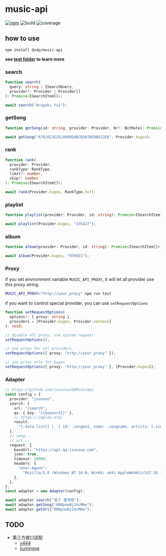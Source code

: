 # music-api

[![npm](https://img.shields.io/npm/v/@s4p/music-api.svg?label=%40s4p%2Fmusic-api&style=flat-square)](https://www.npmjs.com/package/@s4p/music-api)
![build](https://gitlab.com/shang-music/music-api/badges/develop/build.svg)
![coverage](https://gitlab.com/shang-music/music-api/badges/develop/coverage.svg)

## how to use

`npm install @s4p/music-api`

**see [test folder](https://github.com/shang-music/api/tree/develop/test) to learn more**

### search

```ts
function search(
  query: string | ISearchQuery,
  provider?: Provider | Provider[]
): Promise<ISearchItem[]>;

await search("Aragaki Yui");
```

### getSong

```ts
function getSong(id: string, provider: Provider, br?: BitRate): Promise<ISong>;

await getSong("A781023E25C4D09EABCB307BE8BD12E8", Provider.kugou);
```

### rank

```ts
function rank(
  provider: Provider,
  rankType: RankType,
  limit?: number,
  skip?: number
): Promise<ISearchItem[]>;

await rank(Provider.kugou, RankType.hot);
```

### playlist

```ts
function playlist(provider: Provider, id: string): Promise<ISearchItem[]>;

await playlist(Provider.kugou, "235427");
```

### album

```ts
function album(provider: Provider, id: string): Promise<ISearchItem[]>;

await album(Provider.kugou, "976931");
```

### Proxy

if you set environment variable `MUSIC_API_PROXY`, it will let all provider use this proxy string.

```bash
MUSIC_API_PROXY="http://your_proxy" npm run test
```

if you want to control special provider, you can use `setRequestOptions`

```ts
function setRequestOptions(
  options?: { proxy: string },
  providers = [Provider.kugou, Provider.netease]
): void;

// disable all proxy, use system request
setRequestOptions();

// use proxy for all providers
setRequestOptions({ proxy: "http://your_proxy" });

// use proxy only for kugou
setRequestOptions({ proxy: "http://your_proxy" }, [Provider.kugou]);
```

### Adapter

```ts
// https://github.com/jsososo/QQMusicApi
const config = {
  provider: "jsososo",
  search: {
    url: "/search",
    qs: { key: "{{keyword}}" },
    // https://jqplay.org/
    result:
      "[.data.list[] |  { id: .songmid, name: .songname, artists: [.singer[] |  { name: .name, id: .mid }] }]",
  },
  // song...
  // url...
  request: {
    baseUrl: "https://api.qq.jsososo.com",
    json: true,
    timeout: 10000,
    headers: {
      "User-Agent":
        "Mozilla/5.0 (Windows NT 10.0; Win64; x64) AppleWebKit/537.36 (KHTML, like Gecko) Chrome/87.0.4280.88 Safari/537.36",
    },
  },
};
const adapter = new Adapter(config);

await adapter.search("泪了 曾沛慈");
await adapter.getSong("000pnwNj24cMHw");
await adapter.getUrl("000pnwNj24cMHw");
```

## TODO

- 第三方接口适配
  - [y444](http://music.y444.cn/)
  - [liumingye](http://tool.liumingye.cn/music/)
